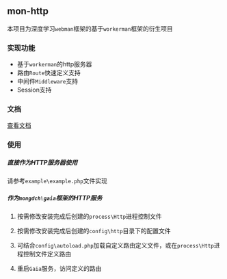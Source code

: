 ## mon-http

本项目为深度学习`webman`框架的基于`workerman`框架的衍生项目

### 实现功能

- 基于`workerman`的http服务器
- 路由`Route`快速定义支持
- 中间件`Middleware`支持
- Session支持

### 文档

[查看文档](/doc/Home.md)


### 使用

##### 直接作为HTTP服务器使用

请参考`example\example.php`文件实现


##### 作为`mongdch\gaia`框架的HTTP服务

1. 按需修改安装完成后创建的`process\Http`进程控制文件

2. 按需修改安装完成后创建的`config\http`目录下的配置文件

3. 可结合`config\autoload.php`加载自定义路由定义文件，或在`process\Http`进程控制文件定义路由

4. 重启`Gaia`服务，访问定义的路由

